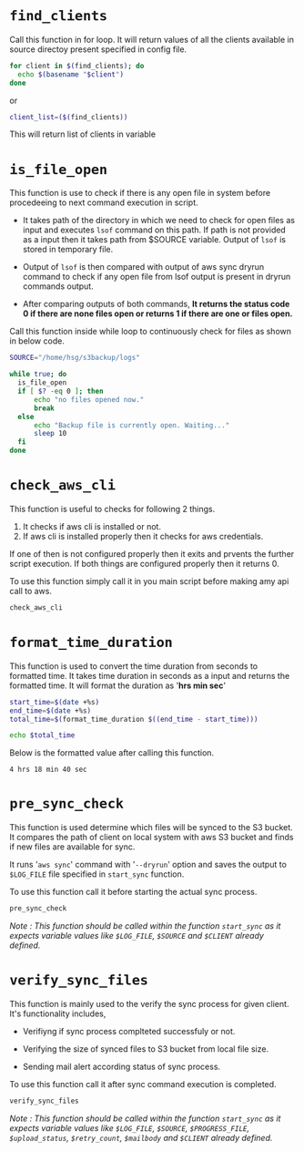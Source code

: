# `find_clients`

Call this function in for loop. It will return values of all the clients available in source directoy present specified in config file.

```bash
for client in $(find_clients); do
  echo $(basename "$client")
done
```
or

```bash
client_list=($(find_clients))
```

This will return list of clients in variable 


# `is_file_open` 

This function is use to check if there is any open file in system before procedeeing to next command execution in script.

- It takes path of the directory in which we need to check for open files as input and executes `lsof` command on this path. If path is not provided as a input then it takes path from $SOURCE variable. Output of `lsof` is stored in temporary file. 

- Output of `lsof` is then compared with output of aws sync dryrun command to check if any open file from lsof output is present in dryrun commands output.

- After comparing outputs of both commands, **It returns the status code 0 if there are none files open or returns 1 if there are one or files open.**

Call this function inside while loop to continuously check for files as shown in below code. 

```bash
SOURCE="/home/hsg/s3backup/logs"

while true; do
  is_file_open
  if [ $? -eq 0 ]; then
      echo "no files opened now."
      break
  else
      echo "Backup file is currently open. Waiting..."
      sleep 10
  fi
done
```

# `check_aws_cli` 

This function is useful to checks for following 2 things.

1. It checks if aws cli is installed or not.
2. If aws cli is installed properly then it checks for aws credentials.

If one of then is not configured properly then it exits and prvents the further script execution. If both things are configured properly then it returns 0.

To use this function simply call it in you main script before making amy api call to aws.

```bash
check_aws_cli
```


# `format_time_duration` 

This function is used to convert the time duration from seconds to formatted time. It takes time duration in seconds as a input and returns the formatted time. It will format the duration as '**hrs  min  sec**'

```bash
start_time=$(date +%s)
end_time=$(date +%s)
total_time=$(format_time_duration $((end_time - start_time)))

echo $total_time
```
Below is the formatted value after calling this function.

```console
4 hrs 18 min 40 sec
```


# `pre_sync_check`

This function is used determine which files will be synced to the S3 bucket. It compares the path of client on local system with aws S3 bucket and finds if new files are available for sync.

It runs '`aws sync`' command with '`--dryrun`' option and saves the output to `$LOG_FILE` file specified in `start_sync` function.

To use this function call it before starting the actual sync process.

```bash
pre_sync_check
```

*Note : This function should be called within the function `start_sync` as it expects variable values like `$LOG_FILE`, `$SOURCE` and `$CLIENT` already defined.*


# `verify_sync_files`

This function is mainly used to the verify the sync process for given client. It's functionality includes,

- Verifiyng if sync process complteted successfuly or not.

- Verifying the size of synced files to S3 bucket from local file size.

- Sending mail alert according status of sync process.

To use this function call it after sync command execution is completed.

```bash
verify_sync_files
```

*Note : This function should be called within the function `start_sync` as it expects variable values like `$LOG_FILE`, `$SOURCE`, `$PROGRESS_FILE`, `$upload_status`, `$retry_count`, `$mailbody` and `$CLIENT` already defined.*
